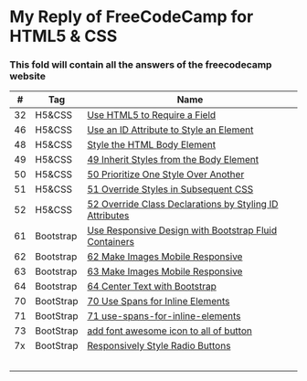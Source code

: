 # My Reply of FreeCodeCamp for HTML5 & CSS
### This fold will contain all the answers of the freecodecamp website

|\#|Tag|Name|
|---|---|---|
|32|H5&CSS|[Use HTML5 to Require a Field](https://github.com/MurphyWan/SDC_iMOOC/blob/master/FreeCodeCamp/files/Use%20HTML5%20to%20Require%20a%20Field.html)|
|46|H5&CSS|[Use an ID Attribute to Style an Element](https://github.com/MurphyWan/SDC_iMOOC/blob/master/FreeCodeCamp/files/Use%20an%20ID%20Attribute%20to%20Style%20an%20Element.html)|
|48|H5&CSS|[Style the HTML Body Element](https://github.com/MurphyWan/SDC_iMOOC/blob/master/FreeCodeCamp/files/48Style%20the%20HTML%20Body%20Element.html)|
|49|H5&CSS|[49 Inherit Styles from the Body Element](https://github.com/MurphyWan/SDC_iMOOC/blob/master/FreeCodeCamp/files/49%20Inherit%20Styles%20from%20the%20Body%20Element.html)|
|50|H5&CSS|[50 Prioritize One Style Over Another](https://github.com/MurphyWan/SDC_iMOOC/blob/master/FreeCodeCamp/files/50%20Prioritize%20One%20Style%20Over%20Another%20.html)|
|51|H5&CSS|[51 Override Styles in Subsequent CSS](https://github.com/MurphyWan/SDC_iMOOC/blob/master/FreeCodeCamp/files/51%20Override%20Styles%20in%20Subsequent%20CSS.html)|
|52|H5&CSS|[52 Override Class Declarations by Styling ID Attributes](https://github.com/MurphyWan/SDC_iMOOC/blob/master/FreeCodeCamp/files/52%20Override%20Class%20Declarations%20by%20Styling%20ID%20Attributes.html)|
|61|Bootstrap|[Use Responsive Design with Bootstrap Fluid Containers](https://github.com/MurphyWan/SDC_iMOOC/blob/master/FreeCodeCamp/files/62%20Use%20Responsive%20Design%20with%20Bootstrap%20Fluid%20Containers.html)|
|62|Bootstrap|[62 Make Images Mobile Responsive](https://github.com/MurphyWan/SDC_iMOOC/blob/master/FreeCodeCamp/files/62%20Make%20Images%20Mobile%20Responsive.html)|
|63|Bootstrap|[63 Make Images Mobile Responsive](https://github.com/MurphyWan/SDC_iMOOC/blob/master/FreeCodeCamp/files/63%20Make%20Images%20Mobile%20Responsive.html)|
|64|Bootstrap|[64 Center Text with Bootstrap](https://github.com/MurphyWan/SDC_iMOOC/blob/master/FreeCodeCamp/files/64%20Center%20Text%20with%20Bootstrap.html)|
|70|BootStrap|[70 Use Spans for Inline Elements](https://github.com/MurphyWan/SDC_iMOOC/blob/master/FreeCodeCamp/files/70%20Use%20Spans%20for%20Inline%20Elements.html)|
|71|BootStrap|[71 use-spans-for-inline-elements](https://github.com/MurphyWan/SDC_iMOOC/blob/master/FreeCodeCamp/files/71%20use-spans-for-inline-elements.html)|
|73|BootStrap|[add font awesome icon to all of button](https://github.com/MurphyWan/SDC_iMOOC/blob/master/FreeCodeCamp/files/73%20class%20fa%20fa-info-circle.html)|
|7x|BootStrap|[Responsively Style Radio Buttons](https://github.com/MurphyWan/SDC_iMOOC/blob/master/FreeCodeCamp/files/74%20Responsively%20Style%20Radio%20Buttons.html)|
||||
||||
||||
||||
||||




